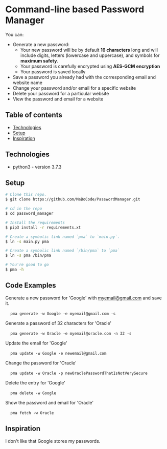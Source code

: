 # Command-line based Password Manager

You can:
  * Generate a new password:
    * Your new password will be by default **16 characters** long and will include digits, letters (lowercase and uppercase), and symbols for **maximum safety**.
    * Your password is carefully encrypted using **AES-GCM encryption**
    * Your password is saved locally
  * Save a password you already had with the corresponding email and website name
  * Change your password and/or email for a specific website
  * Delete your password for a particular website
  * View the password and email for a website

## Table of contents
* [Technologies](#technologies)
* [Setup](#setup)
* [Inspiration](#inspiration)

## Technologies
* python3 - version 3.7.3

## Setup

```bash
# Clone this repo.
$ git clone https://github.com/MaBoCode/PasswordManager.git

# cd in the repo
$ cd password_manager

# Install the requirements
$ pip3 install -r requirements.xt

# Create a symbolic link named `pma` to `main.py`.
$ ln -s main.py pma

# Create a symbolic link named `/bin/pma` to `pma`
$ ln -s pma /bin/pma

# You're good to go
$ pma -h
```

## Code Examples
Generate a new password for 'Google' with myemail@gmail.com and save it.

&nbsp;&nbsp;&nbsp;&nbsp;`pma generate -w Google -e myemail@gmail.com -s`

Generate a password of 32 characters for 'Oracle'

&nbsp;&nbsp;&nbsp;&nbsp;`pma generate -w Oracle -e myemail@oracle.com -n 32 -s`

Update the email for 'Google'

&nbsp;&nbsp;&nbsp;&nbsp;`pma update -w Google -e newemail@gmail.com`

Change the password for 'Oracle'

&nbsp;&nbsp;&nbsp;&nbsp;`pma update -w Oracle -p newOraclePasswordThatIsNotVerySecure`

Delete the entry for 'Google'

&nbsp;&nbsp;&nbsp;&nbsp;`pma delete -w Google`

Show the password and email for 'Oracle'

&nbsp;&nbsp;&nbsp;&nbsp;`pma fetch -w Oracle`

## Inspiration
I don't like that Google stores my passwords.

